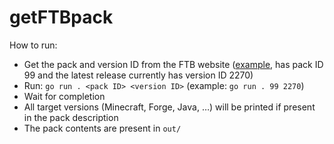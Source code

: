 # getFTBpack
How to run:
- Get the pack and version ID from the FTB website
([example](https://www.feed-the-beast.com/modpacks/99-ftb-inferno),
has pack ID 99 and the latest release currently has version ID 2270)
- Run: `go run . <pack ID> <version ID>` (example: `go run . 99 2270`)
- Wait for completion
- All target versions (Minecraft, Forge, Java, …) will be printed if present in the pack description
- The pack contents are present in `out/`
